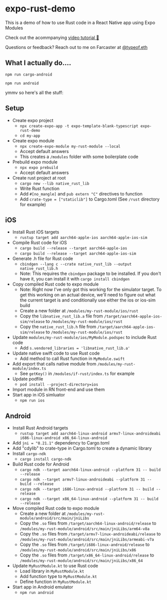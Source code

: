 # expo-rust-demo

This is a demo of how to use Rust code in a React Native app using Expo Modules

Check out the acommpanying [video tutorial 🎥](https://youtu.be/mErOZcKqR0c?si=BnGympilYsju7QcN)

Questions or feedback? Reach out to me on Farcaster at [@typeof.eth](https://warpcast.com/typeof.eth)

## What I actually do....

```shell
npm run cargo-android
```

```shell
npm run android
```

ymmv so here's all the stuff:

## Setup

- Create expo project
  - `npx create-expo-app -t expo-template-blank-typescript expo-rust-demo`
  - `cd my-app`
- Create expo module
  - `npx create-expo-module my-rust-module --local`
  - Accept default answers
  - This creates a `/modules` folder with some boilerplate code
- Prebuild expo module
  - `npx expo prebuild`
  - Accept default answers
- Create rust project at root
  - `cargo new --lib native_rust_lib`
  - Write Rust function
  - Add `#[no_mangle]` and `pub extern "C"` directives to function
  - Add `crate-type = ["staticlib"]` to Cargo.toml (See `/rust` directory for example)

## iOS

- Install Rust iOS targets
  - `rustup target add aarch64-apple-ios aarch64-apple-ios-sim`
- Compile Rust code for iOS
  - `cargo build --release --target aarch64-apple-ios`
  - `cargo build --release --target aarch64-apple-ios-sim`
- Generate .h file for Rust code
  - `cbindgen --lang c --crate native_rust_lib --output native_rust_lib.h`
  - Note: This requires the `cbindgen` package to be installed. If you don't have it, you can install it with `cargo install cbindgen`
- Copy compiled Rust code to expo module
  - Note: Right now I've only got this working for the simulator target. To get this working on an actual device, we'll need to figure out what the current target is and conditionally use either the ios or ios-sim build
  - Create a new folder at `/modules/my-rust-module/ios/rust`
  - Copy the `libnative_rust_lib.a` file from `/target/aarch64-apple-ios-sim/release` to `/modules/my-rust-module/ios/rust`
  - Copy the `native_rust_lib.h` file from `/target/aarch64-apple-ios-sim/release` to `/modules/my-rust-module/ios/rust`
- Update `modules/my-rust-module/ios/MyModule.podspec` to include Rust code
  - Add `s.vendored_libraries = 'libnative_rust_lib.a'`
- Update native swift code to use Rust code
  - Add method to call Rust function in `MyModule.swift`
- Add export that calls native module from `/modules/my-rust-module/index.ts`
  - See `getKey()` in `/modules/if-rust/index.ts` for example
- Update podfile
  - `pod install --project-directory=ios`
- Import module in RN front-end and use them
- Start app in iOS simluator
  - `npm run ios`

## Android

- Install Rust Android targets
  - `rustup target add aarch64-linux-android armv7-linux-androideabi i686-linux-android x86_64-linux-android`
- Add `jni = "0.21.1"` dependency to Cargo.toml
- Add "cdylib" to crate-type in Cargo.toml to create a dynamic library
- Install `cargo-ndk`
  - `cargo install cargo-ndk`
- Build Rust code for Android
  - `cargo ndk --target aarch64-linux-android --platform 31 -- build --release`
  - `cargo ndk --target armv7-linux-androideabi --platform 31 -- build --release`
  - `cargo ndk --target i686-linux-android --platform 31 -- build --release`
  - `cargo ndk --target x86_64-linux-android --platform 31 -- build --release`
- Move compiled Rust code to expo module
  - Create a new folder at `/modules/my-rust-module/android/src/main/jniLibs`
  - Copy the `.so` files from `/target/aarch64-linux-android/release` to `/modules/my-rust-module/android/src/main/jniLibs/arm64-v8a`
  - Copy the `.so` files from `/target/armv7-linux-androideabi/release` to `/modules/my-rust-module/android/src/main/jniLibs/armeabi-v7a`
  - Copy the `.so` files from `/target/i686-linux-android/release` to `/modules/my-rust-module/android/src/main/jniLibs/x86`
  - Copy the `.so` files from `/target/x86_64-linux-android/release` to `/modules/my-rust-module/android/src/main/jniLibs/x86_64`
- Update `MyRustModule.kt` to use Rust code
  - Load library in `MyRustModule.kt`
  - Add function type to `MyRustModule.kt`
  - Define function in `MyRustModule.kt`
- Start app in Android emulator
  - `npm run android`
